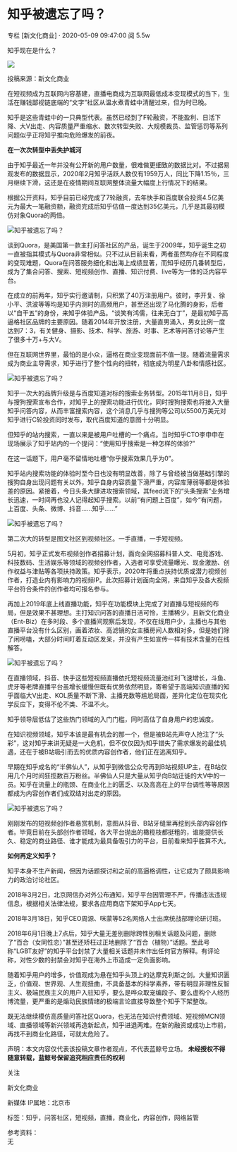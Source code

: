 # 知乎被遗忘了吗？

专栏 [新文化商业] · 2020-05-09 09:47:00 阅 5.5w

知乎现在是什么？

![](https://img.lanjinger.com/news/20200509/1589008964562_ekuxsoktujhck.jpeg@!thumb800)

投稿来源：新文化商业

在短视频成为互联网内容基建，直播电商成为互联网最低成本变现模式的当下，生活在赚钱鄙视链底端的“文字”社区从温水煮青蛙中清醒过来，但为时已晚。

知乎是这些青蛙中的一只典型代表。虽然已经到了F轮融资，不能盈利、日活下降、大V出走、内容质量严重缩水、数次转型失败、大规模裁员、监管惩罚等系列问题似乎正将知乎推向危险爆发的前夜。

**在一次次转型中丢失护城河**

由于知乎最近一年并没有公开新的用户数量，很难做更细致的数据比对。不过据易观发布的数据显示，2020年2月知乎活跃人数仅有1959万人，同比下降1.15％，三月继续下滑，这还是在疫情期间互联网整体流量大幅度上行情况下的结果。

根据公开资料，知乎目前已经完成了7轮融资，去年快手和百度联合投资4.5亿美元为最大一笔融资额，融资完成后知乎估值一度达到35亿美元，几乎是其最初模仿对象Quora的两倍。

![知乎被遗忘了吗？](https://img.lanjinger.com/news/20200509/002658_xuguflyhmdcjf.jpeg@!thumb800)

谈到Quora，是美国第一款主打问答社区的产品，诞生于2009年，知乎诞生之初一直被指其模式与Quora非常相似。只不过从目前来看，两者虽然均存在不同程度的变现难题，Quora在问答服务细化和出海上成绩显著，而知乎经历几番转型后，成为了集合问答、搜索、短视频创作、直播、知识付费、live等为一体的泛内容平台。

在成立的前两年，知乎实行邀请制，只积累了40万注册用户。彼时，李开复、徐小平、洪波等等均是知乎内测时的高频用户，甚至还出现了马化腾的身影，后者以“自干五”的身份，来知乎体验产品。“谈笑有鸿儒，往来无白丁”，是最初知乎高逼格社区品牌的主要原因。随着2014年开放注册，大量直男涌入，男女比例一度达到7：3，有关健身、摄影、技术、科学、旅游、时事、艺术等问答讨论等产生了很多十万+与大V。

但在互联网世界里，最怕的是小众，逼格在商业变现面前不值一提。随着流量需求成为商业主导需求，知乎进行了整个性向的扭转，彻底成为明星八卦和情感社区。

![知乎被遗忘了吗？](https://img.lanjinger.com/news/20200509/002658_grxyxvenymiyn.jpeg@!thumb800)

知乎一次大的品牌升级是与百度知道对标的搜索业务转型。2015年11月8日，知乎与搜狗搜索宣布合作，对知乎上的搜索功能进行优化，同时搜狗搜索也将接入大量知乎问答内容，从而丰富搜索内容，这个消息几乎与搜狗等公司以5500万美元对知乎进行C轮投资同时发布，取代百度知道的意图十分明显。

但知乎的站内搜索，一直以来是被用户吐槽的一个痛点。当时知乎CTO李申申在现场展示了知乎站内的一个提问：“使用知乎搜索是一种怎样的体验?”

在这一话题下，用户毫不留情地吐槽“你乎搜索效果几乎为0”。

知乎站内搜索功能的体验时至今日也没有明显改善，除了与曾经被当做基础引擎的搜狗自身出现问题有关以外，知乎自身内容质量下滑严重，内容库薄弱等都是体验差的原因。紧接着，今日头条大肆进攻搜索领域，其feed流下的“头条搜索”业务增长迅速，一时间再也没人记得起知乎搜索。以前“有问题上百度”，如今“有问题，上百度、头条、微博、抖音......知乎......”

![知乎被遗忘了吗？](https://img.lanjinger.com/news/20200509/002658_jepmrwguqvmyy.jpeg@!thumb800)

第二次大的转型是图文社区到视频社区。一手直播，一手短视频。

5月初，知乎正式发布视频创作者招募计划，面向全网招募科普人文、电竞游戏、科技数码、生活娱乐等领域的视频创作者，入选者可享受流量曝光、现金激励、创作权益与津贴等各项扶持政策。知乎表示，2020年将重点扶持优质或潜力视频创作者，打造业内有影响力的视频IP。此次招募计划面向全网，来自知乎及各大视频平台符合条件的创作者均可报名参与。

再加上2019年底上线直播功能，知乎在功能模块上完成了对直播与短视频的布局，但是效果不甚理想。主打知识问答的直播日活可怜，主播稀少，且新文化商业（Ent-Biz）在多时段、多个直播间观察后发现，不仅在线用户少，主播也与其他直播平台没有什么区别，画着浓妆、高滤镜的女主播房间人数相对多，但是她们除了闲唠嗑，大部分时间盯着互动区发呆，并没有产生如宣传一样有技术含量的在线解答。

![知乎被遗忘了吗？](https://img.lanjinger.com/news/20200509/002658_fztirivelijel.jpeg@!thumb800)

在直播领域，抖音、快手这些短视频直播依托短视频流量池红利飞速增长，斗鱼、虎牙等老牌直播平台虽增长缓慢但既有优势依然明显，寄希望于高端知识直播的知乎面临大V出走、KOL质量不断下滑、主播充数等尴尬局面，差异化定位在现实化学反应下，变得不伦不类、不温不火。

知乎领导层低估了这些热门领域的入门门槛，同时高估了自身用户的忠诚度。

在知识视频领域，知乎本该是最有机会的那一个，但是被B站先声夺人抢注了“头彩”，这对知乎来讲无疑是一大危机，但不仅仅因为知乎错失了需求爆发的最佳机遇，还在于被B站吸引而去的优质内容创作者，他们正在逃离知乎。

早期在知乎成名的“半佛仙人”，从知乎到微信公众号再到B站视频UP主，在B站仅用几个月时间狂揽数百万粉丝。半佛仙人只是大量从知乎向B站迁徙的大V中的一员。知乎在流量上的瓶颈、在商业化上的匮乏、以及高高在上的平台调性等等原因都成为内容创作者们成双结对出走的原因。

![知乎被遗忘了吗？](https://img.lanjinger.com/news/20200509/002658_alrvklqcmykwc.jpeg@!thumb800)

刚刚发布的短视频创作者悬赏机制，意图从抖音、B站牙缝里再挖到头部内容创作者。毕竟目前在头部创作者领域，各大平台抛出的橄榄枝都挺粗的，谁能提供长久、稳定的商业路径、谁才能成为最具备吸引力的平台，目前看来知乎胜算不大。

**如何再定义知乎？**

知乎本身不生产新闻，但因为话题探讨和之前的高逼格调性，让它成为了颇具影响力的政治讨论社区。

2018年3月2日，北京网信办对外公布通知，知乎平台因管理不严，传播违法违规信息，根据相关法律法规，要求各应用商店下架知乎App七天。

2018年3月18日，知乎CEO周源、咪蒙等52名网络人士出席统战部理论研讨班。

2018年6月1日晚上7点后，知乎大量无差别删除跨性别相关话题及问题，删除了“百合（女同性恋）”甚至还矫枉过正地删除了“百合（植物）”话题。至此号称“LGBT友好”的知乎平台封禁了大量相关话题并未作出任何官方解释。有评论称，对性少数的封禁会对知乎在海外上市造成一定负面影响。

随着知乎用户的增多，价值观成为悬在知乎头顶上的达摩克利斯之剑。大量知识匮乏，价值观、世界观、人生观扭曲，不具备基本的科学素养，带有明显非理性反智主义、极端民族主义的用户入驻知乎，要么是哗众取宠编段子、要么虚构个人经历博流量，更严重的是煽动民族情绪的极端言论直接导致整个知乎下架整改。

既无法继续模仿高质量问答社区Quora，也无法在知识付费领域、短视频MCN领域、直播领域等新兴领域再造新起点，知乎进退两难。在新的融资或成功上市前，再找不到商业化路径，可就太危险了。

声明：本文内容仅代表该投稿文章作者观点，不代表蓝鲸号立场。 **未经授权不得随意转载，蓝鲸号保留追究相应责任的权利**

关注

新文化商业

新媒体 IP属地：北京市

标签：知乎，问答社区，短视频，直播，商业化，内容创作，网络监管

参考资料：  
无